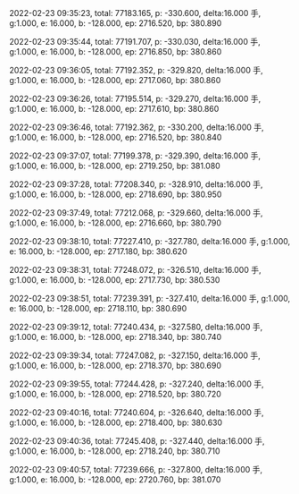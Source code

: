 2022-02-23 09:35:23, total: 77183.165, p: -330.600, delta:16.000 手, g:1.000, e: 16.000, b: -128.000, ep: 2716.520, bp: 380.890

2022-02-23 09:35:44, total: 77191.707, p: -330.030, delta:16.000 手, g:1.000, e: 16.000, b: -128.000, ep: 2716.850, bp: 380.860

2022-02-23 09:36:05, total: 77192.352, p: -329.820, delta:16.000 手, g:1.000, e: 16.000, b: -128.000, ep: 2717.060, bp: 380.860

2022-02-23 09:36:26, total: 77195.514, p: -329.270, delta:16.000 手, g:1.000, e: 16.000, b: -128.000, ep: 2717.610, bp: 380.860

2022-02-23 09:36:46, total: 77192.362, p: -330.200, delta:16.000 手, g:1.000, e: 16.000, b: -128.000, ep: 2716.520, bp: 380.840

2022-02-23 09:37:07, total: 77199.378, p: -329.390, delta:16.000 手, g:1.000, e: 16.000, b: -128.000, ep: 2719.250, bp: 381.080

2022-02-23 09:37:28, total: 77208.340, p: -328.910, delta:16.000 手, g:1.000, e: 16.000, b: -128.000, ep: 2718.690, bp: 380.950

2022-02-23 09:37:49, total: 77212.068, p: -329.660, delta:16.000 手, g:1.000, e: 16.000, b: -128.000, ep: 2716.660, bp: 380.790

2022-02-23 09:38:10, total: 77227.410, p: -327.780, delta:16.000 手, g:1.000, e: 16.000, b: -128.000, ep: 2717.180, bp: 380.620

2022-02-23 09:38:31, total: 77248.072, p: -326.510, delta:16.000 手, g:1.000, e: 16.000, b: -128.000, ep: 2717.730, bp: 380.530

2022-02-23 09:38:51, total: 77239.391, p: -327.410, delta:16.000 手, g:1.000, e: 16.000, b: -128.000, ep: 2718.110, bp: 380.690

2022-02-23 09:39:12, total: 77240.434, p: -327.580, delta:16.000 手, g:1.000, e: 16.000, b: -128.000, ep: 2718.340, bp: 380.740

2022-02-23 09:39:34, total: 77247.082, p: -327.150, delta:16.000 手, g:1.000, e: 16.000, b: -128.000, ep: 2718.370, bp: 380.690

2022-02-23 09:39:55, total: 77244.428, p: -327.240, delta:16.000 手, g:1.000, e: 16.000, b: -128.000, ep: 2718.520, bp: 380.720

2022-02-23 09:40:16, total: 77240.604, p: -326.640, delta:16.000 手, g:1.000, e: 16.000, b: -128.000, ep: 2718.400, bp: 380.630

2022-02-23 09:40:36, total: 77245.408, p: -327.440, delta:16.000 手, g:1.000, e: 16.000, b: -128.000, ep: 2718.240, bp: 380.710

2022-02-23 09:40:57, total: 77239.666, p: -327.800, delta:16.000 手, g:1.000, e: 16.000, b: -128.000, ep: 2720.760, bp: 381.070